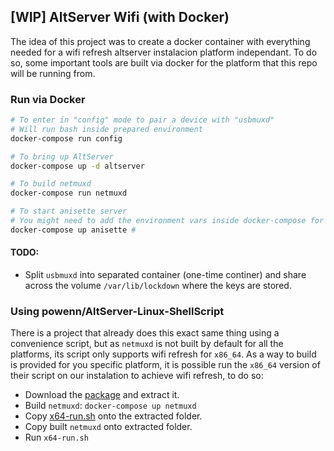 ## [WIP] AltServer Wifi (with Docker)
The idea of this project was to create a docker container with everything needed for a wifi refresh altserver instalacion platform independant. To do so, some important tools are built via docker for the platform that this repo will be running from.

### Run via Docker
```bash
# To enter in "config" mode to pair a device with "usbmuxd"
# Will run bash inside prepared environment
docker-compose run config

# To bring up AltServer
docker-compose up -d altserver

# To build netmuxd
docker-compose run netmuxd

# To start anisette server
# You might need to add the environment vars inside docker-compose for altserver
docker-compose up anisette #
```
#### TODO:
- Split `usbmuxd` into separated container (one-time continer) and share across the volume `/var/lib/lockdown` where the keys are stored.

### Using powenn/AltServer-Linux-ShellScript
There is a project that already does this exact same thing using a convenience script, but as `netmuxd` is not built by default for all the platforms, its script only supports wifi refresh for `x86_64`. As a way to build is provided for you specific platform, it is possible run the `x86_64` version of their script on our instalation to achieve wifi refresh, to do so:
- Download the [package](https://github.com/powenn/AltServer-Linux-ShellScript/releases) and extract it.
- Build `netmuxd`: `docker-compose up netmuxd`
- Copy [x64-run.sh](https://raw.githubusercontent.com/powenn/AltServer-Linux-ShellScript/main/x64-run.sh) onto the extracted folder.
- Copy built `netmuxd` onto extracted folder.
- Run `x64-run.sh`
